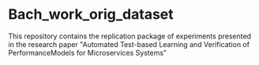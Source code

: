 # Bach_work_orig_dataset
This repository contains the replication package of experiments presented in the research paper "Automated Test-based Learning and Verification of PerformanceModels for Microservices Systems"
